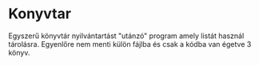# Konyvtar

Egyszerű könyvtár nyilvántartást "utánzó" program amely listát használ tárolásra.
Egyenlőre nem menti külön fájlba és csak a kódba van égetve 3 könyv.
